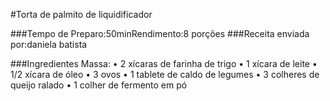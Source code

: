 #Torta de palmito de liquidificador

###Tempo de Preparo:50minRendimento:8 porções
###Receita enviada por:daniela batista

###Ingredientes
Massa:
• 2 xícaras de farinha de trigo
• 1 xícara de leite
• 1/2 xícara de óleo
• 3 ovos
• 1 tablete de caldo de legumes
• 3 colheres de queijo ralado
• 1 colher de fermento em pó
